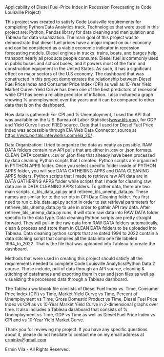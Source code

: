 Applicability of Diesel Fuel-Price Index in Recession Forecasting (a Code Louisville Project)

This project was created to satisfy Code Louisville requirements for completing Python/Data Analytics track. Technologies that were used in this project are: 
Python, Pandas library for data cleaning and manipulation and Tableau for data visualization. The main goal of this project was to demonstrate that diesel fuel
prices have a major impact on our economy and can be considered as a viable economic indicator in recession forecasting models. Diesel engines in trucks, trains,
boats, and barges help transport nearly all products people consume. Diesel fuel is commonly used in public buses and school buses, and it powers most of the farm 
and construction equipment in the United States. As such, it has a significant effect on major sectors of the U.S economy. The dashboard that was constructed in this
project demonstrates the relationship between Diesel Fuel Price Index and Consumer Price Index (CPI) as well as 10-Year Yield Market Curve. Yield Curve has been one
of the best predictors of recession while CPI has been a reliable predictor of inflation. I also included a graph showing % unemployment over the years and it can
be compared to other data that is on the dashboard. 

How data is gathered: 
For CPI and % Unemployment, I used the API that was available on the U.S. Bureau of Labor Statistics(www.bls.gov), for GDP and Yield Curve I used FRED source. Data
that I used for Diesel Fuel Price Index was accessible through EIA Web Data Connector source at https://wdc.portals.interworks.com/eia_20/ .

Data Organization:
I tried to organize the data as neatly as possible. RAW DATA folders contain raw API pulls that are either in .csv or .json formats. CLEAN DATA contains .csv or .json
files that already have been processed by data cleaning Python scripts that I created. Python scripts are organized in PYTHON APPS folder. Once you select specific folder
inside of PYTHON APPS folder, you will see DATA GATHERING APPS and DATA CLEANING APPS folders. Python scripts that I made to retrieve raw API data are in DATA 
GATHERING APPS folder while scripts that I made for cleaning raw data are in DATA CLEANING APPS folders. To gather data, there are two main scripts, c_bls_data_api.py and
retireve_bls_unemp_data.py. These names are similar for to the scripts in CPI Data Cleaning folder. You first need to run c_bls_data_api.py script in order to set 
retrieval parameters for retrieve_bls_unemp_data.py to use in order to gather API raw data. After retrieve_bls_unemp_data.py runs, it will store raw data into RAW DATA
folder specific to the data type. Data cleaning Python scripts are pretty straight forward. They will pull in the raw data from RAW DATA folders automatically, clean & 
process and store them in CLEAN DATA folders to be uploaded into Tableau. Data cleaning python scripts that are dated 1994 to 2022 contain a data stitching script that
compiles all the data into one file labeled 1994_to_2022. That is the file that was uploaded into Tableau to create the dashboard. 

Methods that were used in creating this project should satisfy all the requirements needed to complete Code Louisville Analytics/Python Data 2 course. Those include, 
pull of data through an API source, cleaning & stitching of dataframes and exporting them in csv and json files as well as visualizing the processed data through a
Tableau dashboard. 

The Tableau workbook file consists of Diesel Fuel Index vs. Time, Consumer Price Index (CPI) vs Time, Market Yield Curve vs Time, Percent of Unemployment vs Time, Gross
Domestic Product vs Time, Diesel Fuel Price Index vs CPI as vs 10-Year Market Yield Curve in 2-dimensional graphs over time. It also includes a Tableau dashboard that consists
of % Unemployment vs Time, GDP vs Time as well as Diesel Fuel Price Index vs CPI and vs 10-Year Yield Market Curve.

Thank you for reviewing my project. If you have any specific questions about it, please do not hesitate to contact me on my email address at erminky@gmail.com


Ermin Vila - All Rights Reserved.
